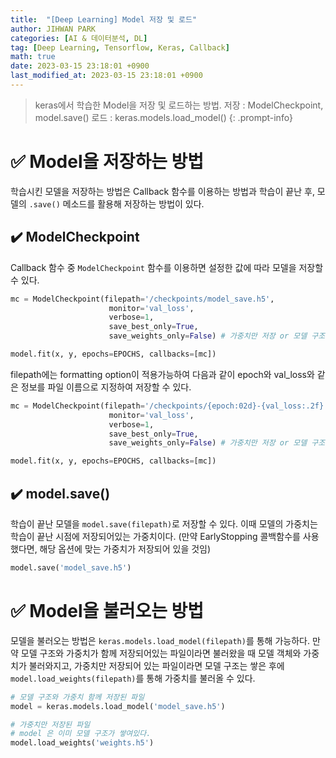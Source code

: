 ```yaml
---
title:  "[Deep Learning] Model 저장 및 로드"
author: JIHWAN PARK
categories: [AI & 데이터분석, DL]
tag: [Deep Learning, Tensorflow, Keras, Callback]
math: true
date: 2023-03-15 23:18:01 +0900
last_modified_at: 2023-03-15 23:18:01 +0900
---
```

> keras에서 학습한 Model을 저장 및 로드하는 방법.
> 저장 : ModelCheckpoint, model.save()
> 로드 : keras.models.load_model()
{: .prompt-info}

# ✅ Model을 저장하는 방법
학습시킨 모델을 저장하는 방법은 Callback 함수를 이용하는 방법과 학습이 끝난 후, 모델의 `.save()` 메소드를 활용해 저장하는 방법이 있다.

## ✔️ ModelCheckpoint
Callback 함수 중 `ModelCheckpoint` 함수를 이용하면 설정한 값에 따라 모델을 저장할 수 있다.

```python
mc = ModelCheckpoint(filepath='/checkpoints/model_save.h5',
                      monitor='val_loss',
                      verbose=1,
                      save_best_only=True,
                      save_weights_only=False) # 가중치만 저장 or 모델 구조도 저장

model.fit(x, y, epochs=EPOCHS, callbacks=[mc])
```

filepath에는 formatting option이 적용가능하여 다음과 같이 epoch와 val_loss와 같은 정보를 파일 이름으로 지정하여 저장할 수 있다.

```python
mc = ModelCheckpoint(filepath='/checkpoints/{epoch:02d}-{val_loss:.2f}.h5',
                      monitor='val_loss',
                      verbose=1,
                      save_best_only=True,
                      save_weights_only=False) # 가중치만 저장 or 모델 구조도 저장

model.fit(x, y, epochs=EPOCHS, callbacks=[mc])
```

## ✔️ model.save()
학습이 끝난 모델을 `model.save(filepath)`로 저장할 수 있다. 이때 모델의 가중치는 학습이 끝난 시점에 저장되어있는 가중치이다. (만약 EarlyStopping 콜백함수를 사용했다면, 해당 옵션에 맞는 가중치가 저장되어 있을 것임)

```python
model.save('model_save.h5')
```


# ✅ Model을 불러오는 방법
모델을 불러오는 방법은 `keras.models.load_model(filepath)`를 통해 가능하다. 만약 모델 구조와 가중치가 함께 저장되어있는 파일이라면 불러왔을 때 모델 객체와 가중치가 불러와지고, 가중치만 저장되어 있는 파일이라면 모델 구조는 쌓은 후에 `model.load_weights(filepath)`를 통해 가중치를 불러올 수 있다.

```python
# 모델 구조와 가중치 함께 저장된 파일
model = keras.models.load_model('model_save.h5')

# 가중치만 저장된 파일
# model 은 이미 모델 구조가 쌓여있다.
model.load_weights('weights.h5')
```
